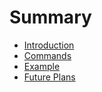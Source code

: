 # Summary

- [Introduction](./introduction.md)
- [Commands](./commands.md)
- [Example](./example.md)
- [Future Plans](./future_plans.md)
